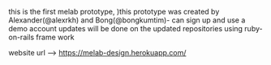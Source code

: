 this is the first melab prototype, )this prototype was created by Alexander(@alexrkh) and Bong(@bongkumtim)- can sign up and use a demo account 
       updates will be done on the updated repositories using ruby-on-rails frame work
       
website url --> https://melab-design.herokuapp.com/

